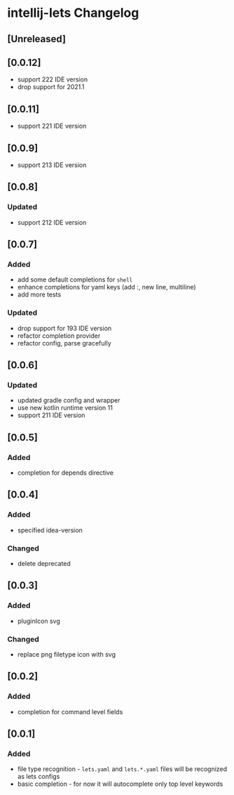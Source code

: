 <!-- Keep a Changelog guide -> https://keepachangelog.com -->

# intellij-lets Changelog

## [Unreleased]

## [0.0.12]
- support 222 IDE version
- drop support for 2021.1

## [0.0.11]
- support 221 IDE version

## [0.0.9]
- support 213 IDE version

## [0.0.8]
### Updated
- support 212 IDE version

## [0.0.7]
### Added
- add some default completions for `shell`
- enhance completions for yaml keys (add :, new line, multiline)
- add more tests

### Updated
- drop support for 193 IDE version
- refactor completion provider
- refactor config, parse gracefully

## [0.0.6]
### Updated
- updated gradle config and wrapper
- use new kotlin runtime version 11
- support 211 IDE version

## [0.0.5]
### Added
- completion for depends directive

## [0.0.4]
### Added
- specified idea-version

### Changed
- delete deprecated

## [0.0.3]
### Added
- pluginIcon svg

### Changed
- replace png filetype icon with svg

## [0.0.2]
### Added
- completion for command level fields

## [0.0.1]
### Added
- file type recognition - `lets.yaml` and `lets.*.yaml` files will be recognized as lets configs
- basic completion - for now it will autocomplete only top level keywords